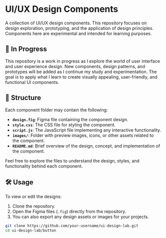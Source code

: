 # UI/UX Design Components

A collection of UI/UX design components. This repository focuses on design exploration, prototyping, and the application of design principles. Components here are experimental and intended for learning purposes.

## 🎨 In Progress

This repository is a work in progress as I explore the world of user interface and user experience design. New components, design patterns, and prototypes will be added as I continue my study and experimentation. The goal is to apply what I learn to create visually appealing, user-friendly, and functional UI components.

## 📂 Structure

Each component folder may contain the following:

- **`design.fig`**: Figma file containing the component design.
- **`style.css`**: The CSS file for styling the component.
- **`script.js`**: The JavaScript file implementing any interactive functionality.
- **`images/`**: Folder with preview images, icons, or other assets related to the component.
- **`README.md`**: Brief overview of the design, concept, and implementation of the component.

Feel free to explore the files to understand the design, styles, and functionality behind each component.

## 🛠️ Usage

To view or edit the designs:

1. Clone the repository.
2. Open the Figma files (`.fig`) directly from the repository.
3. You can also export any design assets or images for your projects.

```bash
git clone https://github.com/your-username/ui-design-lab.git
cd ui-design-lab/button
